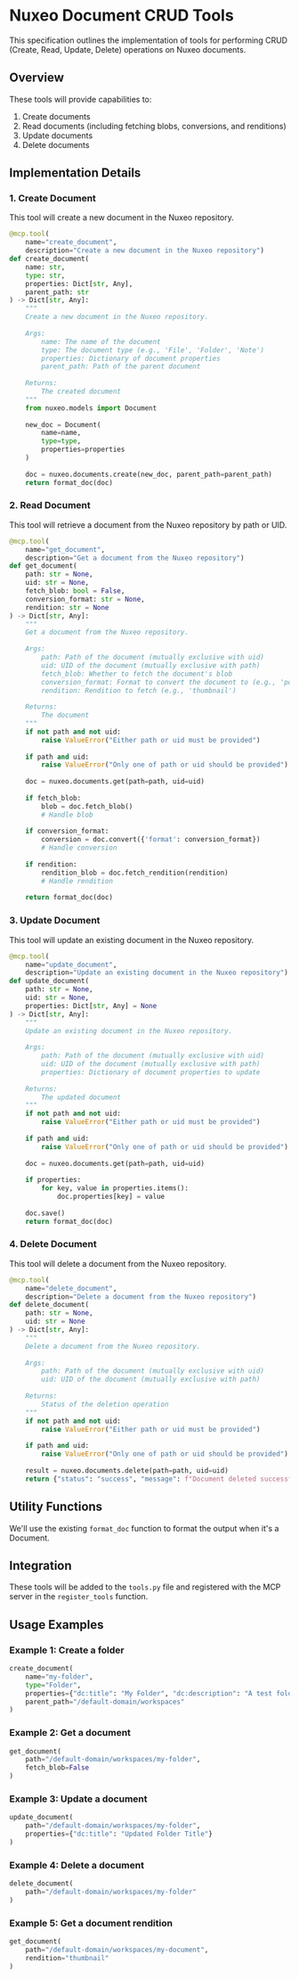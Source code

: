 # Nuxeo Document CRUD Tools

This specification outlines the implementation of tools for performing CRUD (Create, Read, Update, Delete) operations on Nuxeo documents.

## Overview

These tools will provide capabilities to:
1. Create documents
2. Read documents (including fetching blobs, conversions, and renditions)
3. Update documents
4. Delete documents

## Implementation Details

### 1. Create Document

This tool will create a new document in the Nuxeo repository.

```python
@mcp.tool(
    name="create_document",
    description="Create a new document in the Nuxeo repository")
def create_document(
    name: str,
    type: str,
    properties: Dict[str, Any],
    parent_path: str
) -> Dict[str, Any]:
    """
    Create a new document in the Nuxeo repository.
    
    Args:
        name: The name of the document
        type: The document type (e.g., 'File', 'Folder', 'Note')
        properties: Dictionary of document properties
        parent_path: Path of the parent document
    
    Returns:
        The created document
    """
    from nuxeo.models import Document
    
    new_doc = Document(
        name=name,
        type=type,
        properties=properties
    )
    
    doc = nuxeo.documents.create(new_doc, parent_path=parent_path)
    return format_doc(doc)
```

### 2. Read Document

This tool will retrieve a document from the Nuxeo repository by path or UID.

```python
@mcp.tool(
    name="get_document",
    description="Get a document from the Nuxeo repository")
def get_document(
    path: str = None,
    uid: str = None,
    fetch_blob: bool = False,
    conversion_format: str = None,
    rendition: str = None
) -> Dict[str, Any]:
    """
    Get a document from the Nuxeo repository.
    
    Args:
        path: Path of the document (mutually exclusive with uid)
        uid: UID of the document (mutually exclusive with path)
        fetch_blob: Whether to fetch the document's blob
        conversion_format: Format to convert the document to (e.g., 'pdf')
        rendition: Rendition to fetch (e.g., 'thumbnail')
    
    Returns:
        The document
    """
    if not path and not uid:
        raise ValueError("Either path or uid must be provided")
    
    if path and uid:
        raise ValueError("Only one of path or uid should be provided")
    
    doc = nuxeo.documents.get(path=path, uid=uid)
    
    if fetch_blob:
        blob = doc.fetch_blob()
        # Handle blob
    
    if conversion_format:
        conversion = doc.convert({'format': conversion_format})
        # Handle conversion
    
    if rendition:
        rendition_blob = doc.fetch_rendition(rendition)
        # Handle rendition
    
    return format_doc(doc)
```

### 3. Update Document

This tool will update an existing document in the Nuxeo repository.

```python
@mcp.tool(
    name="update_document",
    description="Update an existing document in the Nuxeo repository")
def update_document(
    path: str = None,
    uid: str = None,
    properties: Dict[str, Any] = None
) -> Dict[str, Any]:
    """
    Update an existing document in the Nuxeo repository.
    
    Args:
        path: Path of the document (mutually exclusive with uid)
        uid: UID of the document (mutually exclusive with path)
        properties: Dictionary of document properties to update
    
    Returns:
        The updated document
    """
    if not path and not uid:
        raise ValueError("Either path or uid must be provided")
    
    if path and uid:
        raise ValueError("Only one of path or uid should be provided")
    
    doc = nuxeo.documents.get(path=path, uid=uid)
    
    if properties:
        for key, value in properties.items():
            doc.properties[key] = value
    
    doc.save()
    return format_doc(doc)
```

### 4. Delete Document

This tool will delete a document from the Nuxeo repository.

```python
@mcp.tool(
    name="delete_document",
    description="Delete a document from the Nuxeo repository")
def delete_document(
    path: str = None,
    uid: str = None
) -> Dict[str, Any]:
    """
    Delete a document from the Nuxeo repository.
    
    Args:
        path: Path of the document (mutually exclusive with uid)
        uid: UID of the document (mutually exclusive with path)
    
    Returns:
        Status of the deletion operation
    """
    if not path and not uid:
        raise ValueError("Either path or uid must be provided")
    
    if path and uid:
        raise ValueError("Only one of path or uid should be provided")
    
    result = nuxeo.documents.delete(path=path, uid=uid)
    return {"status": "success", "message": f"Document deleted successfully"}
```

## Utility Functions

We'll use the existing `format_doc` function to format the output when it's a Document.

## Integration

These tools will be added to the `tools.py` file and registered with the MCP server in the `register_tools` function.

## Usage Examples

### Example 1: Create a folder

```python
create_document(
    name="my-folder",
    type="Folder",
    properties={"dc:title": "My Folder", "dc:description": "A test folder"},
    parent_path="/default-domain/workspaces"
)
```

### Example 2: Get a document

```python
get_document(
    path="/default-domain/workspaces/my-folder",
    fetch_blob=False
)
```

### Example 3: Update a document

```python
update_document(
    path="/default-domain/workspaces/my-folder",
    properties={"dc:title": "Updated Folder Title"}
)
```

### Example 4: Delete a document

```python
delete_document(
    path="/default-domain/workspaces/my-folder"
)
```

### Example 5: Get a document rendition

```python
get_document(
    path="/default-domain/workspaces/my-document",
    rendition="thumbnail"
)
```
